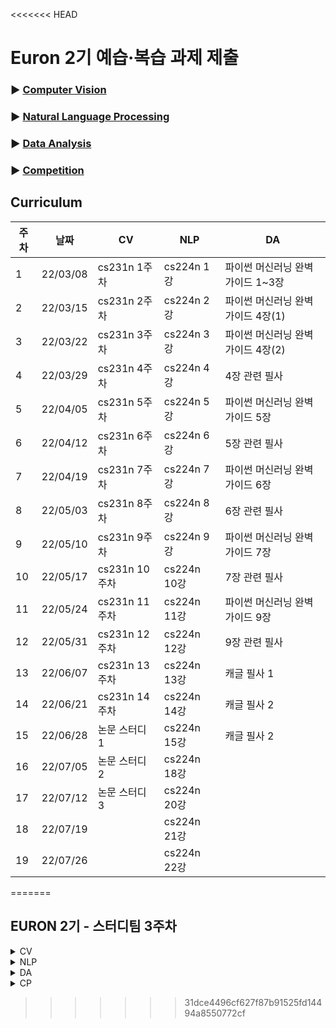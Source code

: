 <<<<<<< HEAD
# Euron 2기 예습·복습 과제 제출

### ▶ [Computer Vision](https://github.com/Ewha-Euron/2022-1-Euron-CV)
### ▶ [Natural Language Processing](https://github.com/Ewha-Euron/2022-1-Euron-NLP)
### ▶ [Data Analysis](https://github.com/Ewha-Euron/2022-1-Euron-DA)
### ▶ [Competition](https://github.com/Ewha-Euron/2022-1-Euron-CP)

## Curriculum

| 주차 | 날짜 | CV | NLP | DA |
|---|---|---|---|---|
|1|22/03/08|cs231n 1주차|cs224n 1강|파이썬 머신러닝 완벽가이드 1~3장|
|2|22/03/15|cs231n 2주차|cs224n 2강|파이썬 머신러닝 완벽가이드 4장(1)|
|3|22/03/22|cs231n 3주차|cs224n 3강|파이썬 머신러닝 완벽가이드 4장(2)|
|4|22/03/29|cs231n 4주차|cs224n 4강|4장 관련 필사|
|5|22/04/05|cs231n 5주차|cs224n 5강|파이썬 머신러닝 완벽가이드 5장|
|6|22/04/12|cs231n 6주차|cs224n 6강|5장 관련 필사|
|7|22/04/19|cs231n 7주차|cs224n 7강|파이썬 머신러닝 완벽가이드 6장|
|8|22/05/03|cs231n 8주차|cs224n 8강|6장 관련 필사|
|9|22/05/10|cs231n 9주차|cs224n 9강|파이썬 머신러닝 완벽가이드 7장|
|10|22/05/17|cs231n 10주차|cs224n 10강|7장 관련 필사|
|11|22/05/24|cs231n 11주차|cs224n 11강|파이썬 머신러닝 완벽가이드 9장|
|12|22/05/31|cs231n 12주차|cs224n 12강|9장 관련 필사|
|13|22/06/07|cs231n 13주차|cs224n 13강|캐글 필사 1|
|14|22/06/21|cs231n 14주차|cs224n 14강|캐글 필사 2|
|15|22/06/28|논문 스터디 1|cs224n 15강|캐글 필사 2|
|16|22/07/05|논문 스터디 2|cs224n 18강||
|17|22/07/12|논문 스터디 3|cs224n 20강||
|18|22/07/19||cs224n 21강||
|19|22/07/26||cs224n 22강||
=======
## EURON 2기 - 스터디팀 3주차
<details>
<summary>CV</summary>
<div markdown="1">
  
  <br />
  
  | 주차 | 내용             | 발표자                               | 발표자료 |
| ---- | ---------------- | ------------------------------------ | -------- |
| 3    | cs231n 3주차     | 최예은, 최지우                       | [📚]()    |


## **Assignment**

### **📍 3주차 예습과제 (~3/21)**

1️⃣ CS231N 3강을 수강하고, 요약 및 정리한 내용을 깃허브에 업로드  
2️⃣ (선택) 질문 사항이나 공유하고 싶은 내용 `Ewha-Euron/2022-1-Euron-CV` issue에 추가

**예습과제 제출 방법**

> 해당 파일을 `master` branch에 업로드하신 후 해당 `master` branch에서 pull request 를 진행해주세요.
> 

  
### **📍 2주차 복습과제 (~3/21)**

- 1주차 복습과제로 다운 받았던 구글 드라이브의 assignment1을 이용합니다.  
- [https://cs231n.github.io/assignments2021/assignment1/](https://cs231n.github.io/assignments2021/assignment1/)의 `Q1: k-Nearest Neighbor classifier`  을 완료해주세요.  
    1️⃣ `knn.ipynb` 을 완료하신 후 `.py` 파일로 변환해서 제출해주세요. (모든 cell을 하나의 py 파일에 합쳐주세요)   
    2️⃣ `k_nearest_neighbor.py` 을 완료하신 후 제출해주세요.  

**복습과제 제출 방법**

> 해당 파일을 `Week_3` branch에 업로드하신 후 해당 `Week_3` branch에서 pull request 를 진행해주세요.
> 

  
## **Due**

- 3주차 예습과제
    - **3월 21일**까지 제출합니다.
- 2주차 복습과제
    - **3월 21일**까지 제출합니다.



## Extra-Credit

* https://github.com/deeplearningzerotoall

  * `lab-06` ~ `lab-07` 을 진행해주세요.
  
</div>
</details>

<details>
<summary>NLP</summary>
<div markdown="1">     
  
   | 주차 | 내용             | 발표자                               | 발표자료 |
| ---- | ---------------- | ------------------------------------ | -------- |
| 2    | cs224n 3주차     | 임세영,조서영                   | [📚]()    |

## Assignment
  
### 📍 예습과제(~3/21)
  
1️⃣ CS224N 3강을 수강하고, 요약 및 정리한 내용을 깃허브에 업로드

2️⃣ (선택) 질문 사항이나 공유하고 싶은 내용 깃허브 issue에 추가
- 과제 제출 방법
    - 레포: (origin) Ewha-Euron/2022-1-Euron-NLP
    - issue 추가
        - 제목: [3주차] 질문 있습니다/~ 내용 공유합니다.
        - label:
            - 강의 내용 중 이해가 잘 되지 않는 부분 `question`
            - 강의에는 없지만 추가로 궁금한 사항 `question`
            - 강의에는 없지만 추가로 공유하고 싶은 내용 `share`

### 예습과제 제출 방법
  
> 해당 파일을 `master` branch에 업로드하신 후 해당 `master`  branch에서  `pull request` 를 진행해주세요.
  
- 과제 제출 방법
    - 레포: (origin) username/2022-1-Euron-Study-Assignments
    - 브랜치: `master`
    - 해당 주차 브랜치에 과제 업로드하고 Pull Request, 이때 label은 `` , `예습과제`
  
### 📍 복습과제(~3/21)

   1️⃣  CS224N Assignment 1 문제 Q 2.1 ~ Q 2.8 풀어서 제출 [CS224N 2019 Assignment 1](https://web.stanford.edu/class/archive/cs/cs224n/cs224n.1194/assignments/a1.zip)
 

  
### 복습과제 제출 방법
  
> 해당 파일을 `Week_3` branch에 업로드하신 후 해당 `Week_3`  branch에서  `pull request` 를 진행해주세요.
  
- 과제 제출 방법
    - 레포: (origin) username/2022-1-Euron-Study-Assignments
    - 브랜치: `Week_3`
    - 해당 주차 브랜치에 과제 업로드하고 Pull Request, 이때 label은 `NLP` , `복습과제`
  

## Due
  
📍 예습과제
  - **3월 21일**까지 제출합니다.
  
📍 복습과제
  - **3월 21일**까지 제출합니다.





</div>
</details>


<details>
<summary>DA</summary>
<div markdown="1">       

<br />  
  
| 주차 | 내용         | 발표자                       | 발표자료 |
| ---- | ------------ | ---------------------------- | -------- |
| 3    | 완벽가이드 4장(2) | 박지운, 김예진, 이의진 | [📚]()    |


## **Assignment**

### **📍 예습과제 (~3/21)**

1️⃣ 파이썬 머신러닝 완벽가이드 4장-05,06,07,10을 pdf 형식으로 정리
  
2️⃣ 주피터나 구글 코랩으로 실행한 실습 코드들을 ipynb 형식으로 정리
  
  
**예습과제 제출 방법**

> 해당 파일을 `master` branch에 업로드하신 후 해당 `master` branch에서 pull request 를 진행해주세요.
>
  
- 과제 제출 방법
    - 레포: (origin) username/2022-1-Euron-Study-Assignments
    - 브랜치: `master`
    - 해당 주차 브랜치에 과제 업로드하고 Pull Request, 이때 label은 `DA` , `예습과제`
  
  
### **📍 복습과제 (~3/21)**

- DA 레포지토리 Week3 브랜치에 올라온 복습과제 ipynb 파일을 완료하신 후 깃허브에 올려주세요.

**복습과제 제출 방법**

> 해당 파일을 Assignment 레포지토리 `Week_3` branch에 업로드하신 후 해당 `Week_3` branch에서 pull request를 진행해주세요.
> 


  
### Due 
  
* Preview
  - **3월 21일**까지 제출합니다.
  
* Review
  - **3월 21일**까지 제출합니다.
  

</div>
</details>


<details>
<summary>CP</summary>
<div markdown="1">       

<br />  
  
| 주차 | 내용         | 발표자                       | 발표자료 |
| ---- | ------------ | ---------------------------- | -------- |
| 3    | CV : [작물 병해진단 AI 경진대회](https://dacon.io/competitions/official/235870/codeshare/4425?page=1&dtype=recent) |한예송, 홍재령, 이지혜 | [📚]()    |

💥 week3 에서는 Computer Vision Task에 대해서 다룹니다.
  
## Assignment
### 📍 예습과제 (~3/24)

- 3월 24일 목요일 23:59 분까지
  
⭐ 아래의 노트를 예습해 주세요. **코드 분석 + 활용 모델 관련 개념 정리 등** 자유롭게 필사하시어 pdf / ipynb 형태로 깃허브에 업로드해 주세요.
- [데이콘 바로가기](https://dacon.io/competitions/official/235870/codeshare/4425?page=1&dtype=recent)
- [최종 깃허브 바로가기](https://github.com/With-Coding-Cat/LG_plant_disease_diagnosis_competition/tree/main/competition)


</div>
</details>

>>>>>>> 31dce4496cf627f87b91525fd14494a8550772cf
